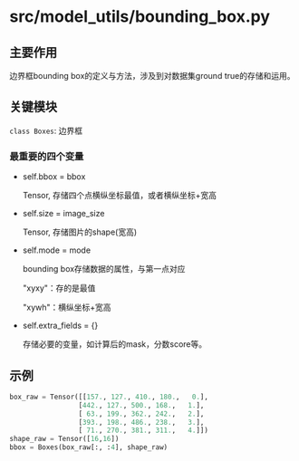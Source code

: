 # src/model_utils/bounding_box.py

## 主要作用

边界框bounding box的定义与方法，涉及到对数据集ground true的存储和运用。

## 关键模块

`class Boxes`: 边界框

### 最重要的四个变量

- self.bbox = bbox

  Tensor, 存储四个点横纵坐标最值，或者横纵坐标+宽高

- self.size = image_size

  Tensor, 存储图片的shape(宽高)

- self.mode = mode

  bounding box存储数据的属性，与第一点对应

  "xyxy"：存的是最值

  "xywh"：横纵坐标+宽高

- self.extra_fields = {}

  存储必要的变量，如计算后的mask，分数score等。

## 示例

~~~python
box_raw = Tensor([[157., 127., 410., 180.,   0.],
       			 [442., 127., 500., 168.,   1.],
       			 [ 63., 199., 362., 242.,   2.],
      			 [393., 198., 486., 238.,   3.],
      			 [ 71., 270., 381., 311.,   4.]])
shape_raw = Tensor([16,16])
bbox = Boxes(box_raw[:, :4], shape_raw)
~~~

